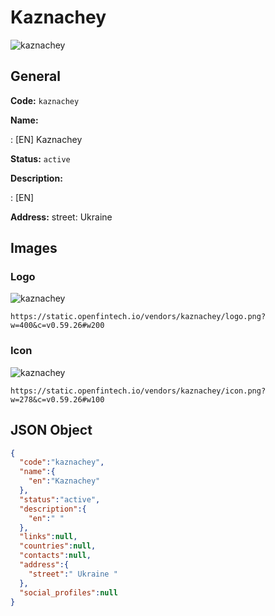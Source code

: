 
# Kaznachey 
![kaznachey](https://static.openfintech.io/vendors/kaznachey/logo.png?w=400&c=v0.59.26#w200)  

## General 
 
**Code:** `kaznachey` 
 
**Name:** 
 
:	[EN] Kaznachey 
 
**Status:** `active` 
 
**Description:** 
 
: [EN]   
 
**Address:** 
street:  Ukraine  

## Images 

### Logo 
 
![kaznachey](https://static.openfintech.io/vendors/kaznachey/logo.png?w=400&c=v0.59.26#w200)  

```
https://static.openfintech.io/vendors/kaznachey/logo.png?w=400&c=v0.59.26#w200
```  

### Icon 
 
![kaznachey](https://static.openfintech.io/vendors/kaznachey/icon.png?w=278&c=v0.59.26#w100)  

```
https://static.openfintech.io/vendors/kaznachey/icon.png?w=278&c=v0.59.26#w100
```  

## JSON Object 

```json
{
  "code":"kaznachey",
  "name":{
    "en":"Kaznachey"
  },
  "status":"active",
  "description":{
    "en":" "
  },
  "links":null,
  "countries":null,
  "contacts":null,
  "address":{
    "street":" Ukraine "
  },
  "social_profiles":null
}
```  
